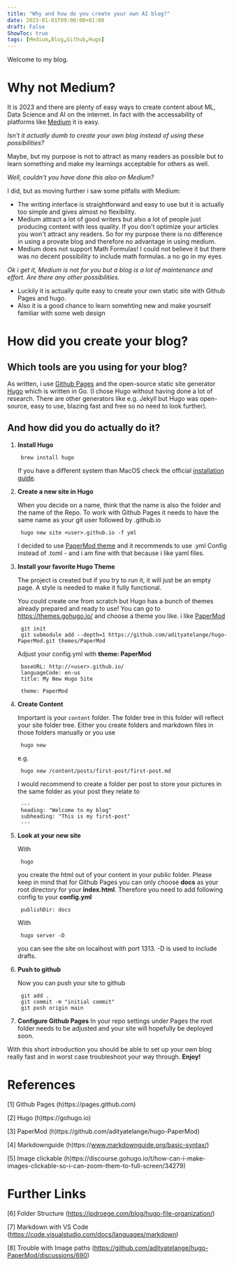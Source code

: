 ```yaml
---
title: "Why and how do you create your own AI blog?"
date: 2023-01-01T09:00:00+01:00
draft: False
ShowToc: true
tags: [Medium,Blog,Github,Hugo]
---
```


Welcome to my blog.

# Why not Medium?

It is 2023 and there are plenty of easy ways to create content about ML, Data Science and AI on the internet. In fact with the accessability of platforms like [Medium](https://medium.com) it is easy.

*Isn't it actually dumb to create your own blog instead of using these possibilities?*

Maybe, but my purpose is not to attract as many readers as possible but to learn something and make my learnings acceptable for others as well.

*Well, couldn't you have done this also on Medium?*

I did, but as moving further i saw some pitfalls with Medium:

- The writing interface is straightforward and easy to use but it is actually too simple and gives almost no flexibility.
- Medium attract a lot of good writers but also a lot of people just producing content with less quality. If you don't optimize your articles you won't attract any readers. So for my purpose there is no difference in using a provate blog and therefore no advantage in using medium.
- Medium does not support Math Formulas! I could not believe it but there was no decent possibility to include math formulas. a no go in my eyes 


*Ok i get it, Medium is not for you but a blog is a lot of maintenance and effort. Are there any other possibilities.*

- Luckily it is actually quite easy to create your own static site with Github Pages and hugo.
- Also it is a good chance to learn somehting new and make yourself familiar with some web design

# How did you create your blog?

## Which tools are you using for your blog?

As written, i use [Github Pages](https://pages.github.com) and the open-source static site generator [Hugo](https://gohugo.io) which is written in Go. (I chose Hugo without having done a lot of research. There are other generators like e.g. Jekyll but Hugo was open-source, easy to use, blazing fast and free so no need to look further).

## And how did you do actually do it?

1. **Install Hugo**

    
        brew install hugo
    

    If you have a different system than MacOS check the official [installation guide](https://gohugo.io/installation/).

2. **Create a new site in Hugo**
   
   When you decide on a name, think that the name is also the folder and the name of the Repo. To work with Github Pages it needs to have the same name as your git user followed by .github.io

    
        hugo new site <user>.github.io -f yml
    

    I decided to use [PaperMod theme](https://github.com/adityatelange/hugo-PaperMod) and it recommends to use .yml Config instead of .toml - and i am fine with that because i like yaml files.
3. **Install your favorite Hugo Theme**
   
   The project is created but if you try to run it, it will just be an empty page. A style is needed to make it fully functional.

    You could create one from scratch but Hugo has a bunch of themes already prepared and ready to use! You can go to https://themes.gohugo.io/ and choose a theme you like. i like [PaperMod](https://github.com/adityatelange/hugo-PaperMod)

    
        git init
        git submodule add --depth=1 https://github.com/adityatelange/hugo-PaperMod.git themes/PaperMod
    

    Adjust your config.yml with **theme: PaperMod**

        baseURL: http://<user>.github.io/
        languageCode: en-us
        title: My New Hugo Site

        theme: PaperMod    

4. **Create Content**
    
    Important is your `content` folder. The folder tree in this folder will reflect your site folder tree.
    Either you create folders and markdown files in those folders manually or you use 

    
        hugo new
    

    e.g.

    
        hugo new /content/posts/first-post/first-post.md
    

    I would recommend to create a folder per post to store your pictures in the same folder as your post they relate to

    
        ---
        heading: "Welcome to my blog"
        subheading: "This is my first-post"
        ---
    

5. **Look at your new site**
   
    With

    
        hugo
    

    you create the html out of your content in your public folder.
    Please keep in mind that for Github Pages you can only choose **docs** as your root directory for your **index.html**.
    Therefore you need to add following config to your **config.yml**

    
        publishDir: docs
    

    With

    
        hugo server -D
    

    you can see the site on localhost with port 1313.
    -D is used to include drafts.

6. **Push to github**
   
   Now you can push your site to github

        git add .
        git commit -m "initial commit"
        git push origin main
   

7. **Configure Github Pages**
   In your repo settings under Pages the root folder needs to be adjusted and your site will hopefully be deployed soon. 

With this short introduction you should be able to set up your own blog really fast and in worst case troubleshoot your way through.
**Enjoy!**

# References

[1] Github Pages (h)ttps://pages.github.com)

[2] Hugo (h)ttps://gohugo.io)

[3] PaperMod (h)ttps://github.com/adityatelange/hugo-PaperMod)

[4] Markdownguide (h)ttps://www.markdownguide.org/basic-syntax/)

[5] Image clickable (h)ttps://discourse.gohugo.io/t/how-can-i-make-images-clickable-so-i-can-zoom-them-to-full-screen/34279)

# Further Links

[6] Folder Structure (https://jpdroege.com/blog/hugo-file-organization/)

[7] Markdown with VS Code (https://code.visualstudio.com/docs/languages/markdown)

[8] Trouble with Image paths (https://github.com/adityatelange/hugo-PaperMod/discussions/690)

